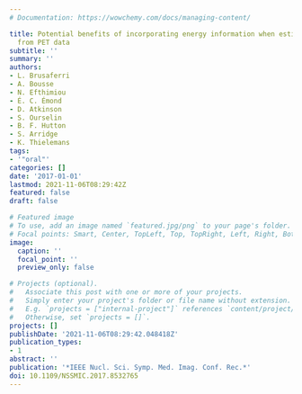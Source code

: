 ```yaml
---
# Documentation: https://wowchemy.com/docs/managing-content/

title: Potential benefits of incorporating energy information when estimating attenuation
  from PET data
subtitle: ''
summary: ''
authors:
- L. Brusaferri
- A. Bousse
- N. Efthimiou
- É. C. Émond
- D. Atkinson
- S. Ourselin
- B. F. Hutton
- S. Arridge
- K. Thielemans
tags:
- '"oral"'
categories: []
date: '2017-01-01'
lastmod: 2021-11-06T08:29:42Z
featured: false
draft: false

# Featured image
# To use, add an image named `featured.jpg/png` to your page's folder.
# Focal points: Smart, Center, TopLeft, Top, TopRight, Left, Right, BottomLeft, Bottom, BottomRight.
image:
  caption: ''
  focal_point: ''
  preview_only: false

# Projects (optional).
#   Associate this post with one or more of your projects.
#   Simply enter your project's folder or file name without extension.
#   E.g. `projects = ["internal-project"]` references `content/project/deep-learning/index.md`.
#   Otherwise, set `projects = []`.
projects: []
publishDate: '2021-11-06T08:29:42.048418Z'
publication_types:
- 1
abstract: ''
publication: '*IEEE Nucl. Sci. Symp. Med. Imag. Conf. Rec.*'
doi: 10.1109/NSSMIC.2017.8532765
---
```

